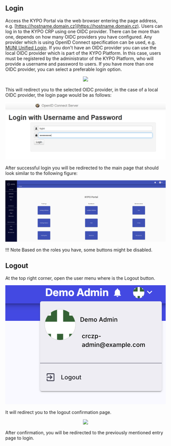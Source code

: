 ## Login

Access the KYPO Portal via the web browser entering the page address, e.g. [https://hostname.domain.cz](https://hostname.domain.cz). Users can log in to the KYPO CRP using one OIDC provider. There can be more than one, depends on how many OIDC providers you have configured. Any provider which is using OpenID Connect specification can be used, e.g. [MUNI Unified Login](https://it.muni.cz/en/services/jednotne-prihlaseni-na-muni/navody/how-to-connect-a-service-to-muni-unified-login). If you don't have an OIDC provider you can use the local OIDC provider which is part of the KYPO Platform. In this case, users must be registered by the administrator of the KYPO Platform, who will provide a username and password to users. If you have more than one OIDC provider, you can select a preferable login option.
<p align="center">
  <img height="130" src="../../img/user-guide-basic/login-and-logout/login-muni-or-local-issuer.png">
</p>

This will redirect you to the selected OIDC provider, in the case of a local OIDC provider, the login page would be as follows: 

![csirt-mu-issuer](../img/user-guide-basic/login-and-logout/local-oidc-provider-login-window.png)

After successful login you will be redirected to the main page that should look similar to the following figure:

![kypo-front-page](../img/user-guide-basic/login-and-logout/kypo-portal-home-page.png)

!!! Note
    Based on the roles you have, some buttons might be disabled. 

## Logout

At the top right corner, open the user menu where is the Logout button. 
<p align="center">
  <img  src="../../img/user-guide-basic/login-and-logout/logout-panel.png">
</p>

It will redirect you to the logout confirmation page.

<p align="center">
  <img height="130" src="../../img/user-guide-basic/login-and-logout/logout-confirmation-page.png">
</p>

After confirmation, you will be redirected to the previously mentioned entry page to login.
